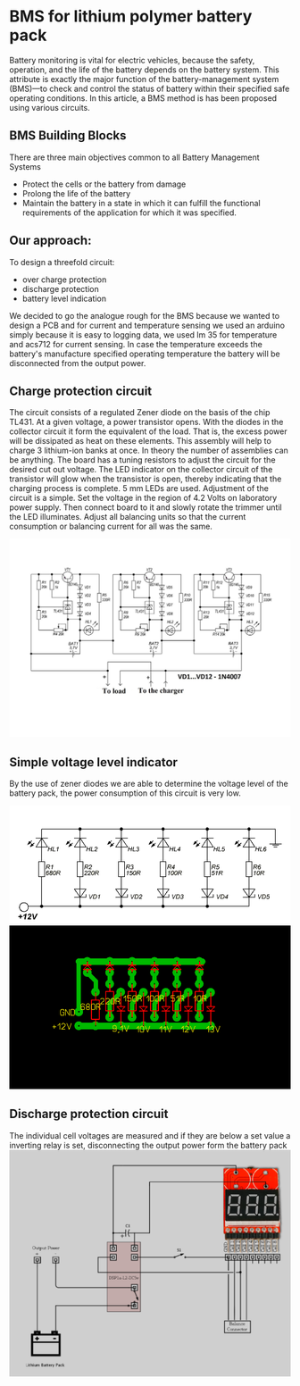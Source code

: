 # BMS for lithium polymer battery pack

Battery monitoring is vital for electric vehicles, because the safety, operation, and the life of the battery depends on the battery system. This attribute is exactly the major function of the battery-management system (BMS)—to check and control the status of battery within their specified safe operating conditions. In this article, a BMS method is has been proposed using various circuits. 

## BMS Building Blocks
There are three main objectives common to all Battery Management Systems
- Protect the cells or the battery from damage
- Prolong the life of the battery
- Maintain the battery in a state in which it can fulfill the functional 
  requirements of the application for which it was specified.

## Our approach:
To design a threefold circuit:
- over charge protection
- discharge protection
- battery level indication

We decided to go the analogue rough for the BMS because we wanted to design a PCB and for current and temperature sensing we used an arduino simply because it is easy to logging data, we used lm 35 for temperature and acs712 for current sensing. In case the temperature exceeds the battery's manufacture specified operating temperature the battery will be disconnected from the output power.

## Charge protection circuit
The circuit consists of a regulated Zener diode on the basis of the chip TL431. At a given voltage, a power transistor opens. With the diodes in the collector circuit it form the equivalent of the load. 
That is, the excess power will be dissipated as heat on these elements. This assembly will help to charge 3 lithium-ion banks at once. 
In theory the number of assemblies can be anything. The board has a tuning resistors to adjust the circuit for the desired cut out voltage. The LED indicator on the collector circuit of the transistor will glow when the transistor is open, thereby indicating that the charging process is complete. 5 mm LEDs are used. Adjustment of the circuit is a simple. Set the voltage in the region of 4.2 Volts on laboratory power supply. Then connect board to it and slowly rotate the trimmer until the LED illuminates. Adjust all balancing units so that the current consumption or balancing current for all was the same.

![schematic](static/schematic.jpg)

## Simple voltage level indicator
By the use of zener diodes we are able to determine the voltage level of the battery pack, the power consumption of this circuit is very low.

![schematic2](static/schematic2.jpg)
![schematic3](static/schematic3.jpg)

## Discharge protection circuit
The individual cell voltages are measured and if they are below a set value a inverting relay is set, disconnecting the output power form the battery pack
![schematic4](static/schematic4.jpg)

